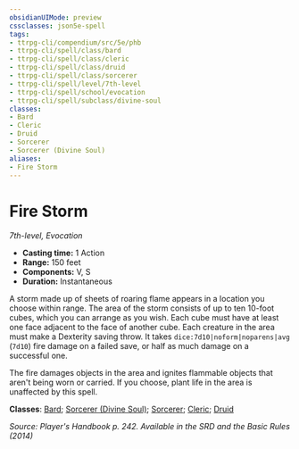 ```yaml
---
obsidianUIMode: preview
cssclasses: json5e-spell
tags:
- ttrpg-cli/compendium/src/5e/phb
- ttrpg-cli/spell/class/bard
- ttrpg-cli/spell/class/cleric
- ttrpg-cli/spell/class/druid
- ttrpg-cli/spell/class/sorcerer
- ttrpg-cli/spell/level/7th-level
- ttrpg-cli/spell/school/evocation
- ttrpg-cli/spell/subclass/divine-soul
classes:
- Bard
- Cleric
- Druid
- Sorcerer
- Sorcerer (Divine Soul)
aliases:
- Fire Storm
---
```

# Fire Storm
*7th-level, Evocation*  


- **Casting time:** 1 Action
- **Range:** 150 feet
- **Components:** V, S
- **Duration:** Instantaneous

A storm made up of sheets of roaring flame appears in a location you choose within range. The area of the storm consists of up to ten 10-foot cubes, which you can arrange as you wish. Each cube must have at least one face adjacent to the face of another cube. Each creature in the area must make a Dexterity saving throw. It takes `dice:7d10|noform|noparens|avg` (`7d10`) fire damage on a failed save, or half as much damage on a successful one.

The fire damages objects in the area and ignites flammable objects that aren't being worn or carried. If you choose, plant life in the area is unaffected by this spell.

**Classes**: [Bard](/3-Mechanics/CLI/Compendium/lists/list-spells-classes-bard.md); [Sorcerer (Divine Soul)](/3-Mechanics/CLI/Compendium/lists/list-spells-classes-divine-soul-xge.md "subclass=XGE"); [Sorcerer](/3-Mechanics/CLI/Compendium/lists/list-spells-classes-sorcerer.md); [Cleric](/3-Mechanics/CLI/Compendium/lists/list-spells-classes-cleric.md); [Druid](/3-Mechanics/CLI/Compendium/lists/list-spells-classes-druid.md)

*Source: Player's Handbook p. 242. Available in the <span title='Systems Reference Document (5.1)'>SRD</span> and the Basic Rules (2014)*